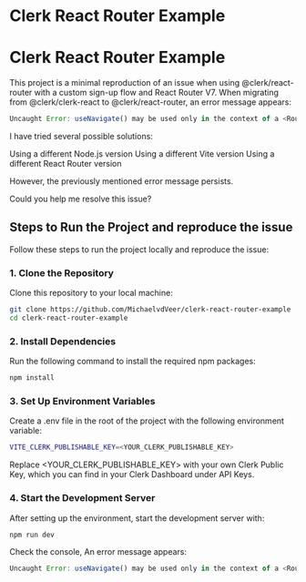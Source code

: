 # Clerk React Router Example

# Clerk React Router Example

This project is a minimal reproduction of an issue when using @clerk/react-router with a custom sign-up flow and React Router V7.
When migrating from @clerk/clerk-react to @clerk/react-router, an error message appears:

```javascript
Uncaught Error: useNavigate() may be used only in the context of a <Router> component.
```

I have tried several possible solutions:

Using a different Node.js version
Using a different Vite version
Using a different React Router version

However, the previously mentioned error message persists.

Could you help me resolve this issue?

## Steps to Run the Project and reproduce the issue

Follow these steps to run the project locally and reproduce the issue:

### 1. Clone the Repository

Clone this repository to your local machine:

```bash
git clone https://github.com/MichaelvdVeer/clerk-react-router-example
cd clerk-react-router-example
```

### 2. Install Dependencies

Run the following command to install the required npm packages:

```bash
npm install
```

### 3. Set Up Environment Variables

Create a .env file in the root of the project with the following environment variable:

```bash
VITE_CLERK_PUBLISHABLE_KEY=<YOUR_CLERK_PUBLISHABLE_KEY>
```

Replace <YOUR_CLERK_PUBLISHABLE_KEY> with your own Clerk Public Key, which you can find in your Clerk Dashboard under API Keys.

### 4. Start the Development Server

After setting up the environment, start the development server with:

```bash
npm run dev
```

Check the console, An error message appears:

```javascript
Uncaught Error: useNavigate() may be used only in the context of a <Router> component.
```
